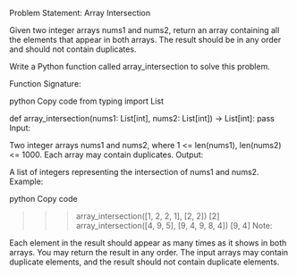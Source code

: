 Problem Statement: Array Intersection

Given two integer arrays nums1 and nums2, return an array containing all the elements that appear in both arrays. The result should be in any order and should not contain duplicates.

Write a Python function called array_intersection to solve this problem.

Function Signature:

python
Copy code
from typing import List

def array_intersection(nums1: List[int], nums2: List[int]) -> List[int]:
pass
Input:

Two integer arrays nums1 and nums2, where 1 <= len(nums1), len(nums2) <= 1000.
Each array may contain duplicates.
Output:

A list of integers representing the intersection of nums1 and nums2.
Example:

python
Copy code

> > > array_intersection([1, 2, 2, 1], [2, 2])
> > > [2]
> > > array_intersection([4, 9, 5], [9, 4, 9, 8, 4])
> > > [9, 4]
> > > Note:

Each element in the result should appear as many times as it shows in both arrays.
You may return the result in any order.
The input arrays may contain duplicate elements, and the result should not contain duplicate elements.

